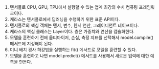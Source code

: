 1. 텐서플로 CPU, GPU, TPU에서 실행할 수 있는 업계 최강의 수치 컴퓨팅 프레임워크이다.
2. 케라스는 텐서플로에서 딥러닝을 수행하기 위한 표준 API이다.
3. 텐서플로의 핵심 객체는 텐서, 변수, 텐서 연산, 그레이디언트 테이프이다.
4. 케라스의 핵심 클래스는 Layer이다. 층은 가중치와 연산을 캡슐화한다. 
5. 모델을 훈련하기 전에 옵티마이저, 손실, 측정 지표를 선택해서 model.compile() 메서드에 지정해야 된다.
6. 미니 배치 경사 하강법을 실행하는 fit() 메서드로 모델을 훈련할 수 있다. 
7. 모델을 훈련하고 나면 model.predict() 메서드를 사용해서 새로운 입력에 대한 예측을 만든다.

